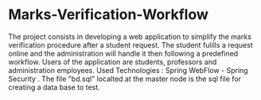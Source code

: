 # Marks-Verification-Workflow
The project consists in developing a web application to simplify the marks verification procedure after a student request. The student fulills a request online and the administration will handle it then following a predefined workflow. Users of the application are students, professors and administration employees. Used Technologies : Spring WebFlow - Spring Security . 
The file "bd.sql" localted at the master node is the sql file for creating a data base to test.
